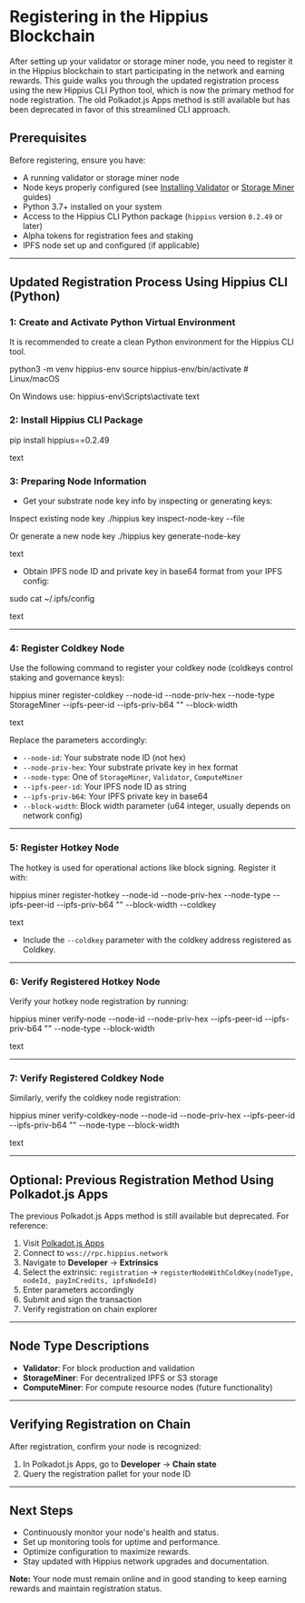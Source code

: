 # Registering in the Hippius Blockchain

After setting up your validator or storage miner node, you need to register it in the Hippius blockchain to start participating in the network and earning rewards. This guide walks you through the updated registration process using the new Hippius CLI Python tool, which is now the primary method for node registration. The old Polkadot.js Apps method is still available but has been deprecated in favor of this streamlined CLI approach.

## Prerequisites

Before registering, ensure you have:

- A running validator or storage miner node
- Node keys properly configured (see [Installing Validator](installing-validator.md) or [Storage Miner](storage-miner.md) guides)
- Python 3.7+ installed on your system
- Access to the Hippius CLI Python package (`hippius` version `0.2.49` or later)
- Alpha tokens for registration fees and staking
- IPFS node set up and configured (if applicable)

---

## Updated Registration Process Using Hippius CLI (Python)

###  1: Create and Activate Python Virtual Environment

It is recommended to create a clean Python environment for the Hippius CLI tool.

python3 -m venv hippius-env
source hippius-env/bin/activate # Linux/macOS

On Windows use:
hippius-env\Scripts\activate
text

###  2: Install Hippius CLI Package

pip install hippius==0.2.49

text

###  3: Preparing Node Information

- Get your substrate node key info by inspecting or generating keys:

Inspect existing node key
./hippius key inspect-node-key --file <node-key-path>

Or generate a new node key
./hippius key generate-node-key

text

- Obtain IPFS node ID and private key in base64 format from your IPFS config:

sudo cat ~/.ipfs/config

text

---

###  4: Register Coldkey Node

Use the following command to register your coldkey node (coldkeys control staking and governance keys):

hippius miner register-coldkey
--node-id <substrate-node-id>
--node-priv-hex <substrate-node-private-hex>
--node-type StorageMiner
--ipfs-peer-id <ipfs-node-id>
--ipfs-priv-b64 "<ipfs-private-key-base64>"
--block-width <u64>

text

Replace the parameters accordingly:

- `--node-id`: Your substrate node ID (not hex)
- `--node-priv-hex`: Your substrate private key in hex format
- `--node-type`: One of `StorageMiner`, `Validator`, `ComputeMiner`
- `--ipfs-peer-id`: Your IPFS node ID as string
- `--ipfs-priv-b64`: Your IPFS private key in base64
- `--block-width`: Block width parameter (u64 integer, usually depends on network config)

---

###  5: Register Hotkey Node

The hotkey is used for operational actions like block signing. Register it with:

hippius miner register-hotkey
--node-id <substrate-node-id>
--node-priv-hex <substrate-node-private-hex>
--node-type <node-type>
--ipfs-peer-id <ipfs-node-id>
--ipfs-priv-b64 "<ipfs-private-key-base64>"
--block-width <u64>
--coldkey <coldkey-address>

text

- Include the `--coldkey` parameter with the coldkey address registered as Coldkey.

---

###  6: Verify Registered Hotkey Node

Verify your hotkey node registration by running:

hippius miner verify-node
--node-id <node-id>
--node-priv-hex <node-private-hex>
--ipfs-peer-id <ipfs-node-id>
--ipfs-priv-b64 "<ipfs-private-key-base64>"
--node-type <node-type>
--block-width <u64>

text

---

###  7: Verify Registered Coldkey Node

Similarly, verify the coldkey node registration:

hippius miner verify-coldkey-node
--node-id <node-id>
--node-priv-hex <node-private-hex>
--ipfs-peer-id <ipfs-node-id>
--ipfs-priv-b64 "<ipfs-private-key-base64>"
--node-type <node-type>
--block-width <u64>

text

---

## Optional: Previous Registration Method Using Polkadot.js Apps

The previous Polkadot.js Apps method is still available but deprecated. For reference:

1. Visit [Polkadot.js Apps](https://polkadot.js.org/apps/?rpc=wss%3A%2F%2Frpc.hippius.network#/extrinsics)
2. Connect to `wss://rpc.hippius.network`
3. Navigate to **Developer** → **Extrinsics**
4. Select the extrinsic: `registration` → `registerNodeWithColdKey(nodeType, nodeId, payInCredits, ipfsNodeId)`
5. Enter parameters accordingly
6. Submit and sign the transaction
7. Verify registration on chain explorer

---

## Node Type Descriptions

- **Validator**: For block production and validation
- **StorageMiner**: For decentralized IPFS or S3 storage
- **ComputeMiner**: For compute resource nodes (future functionality)

---

## Verifying Registration on Chain

After registration, confirm your node is recognized:

1. In Polkadot.js Apps, go to **Developer** → **Chain state**
2. Query the registration pallet for your node ID

---

## Next Steps

- Continuously monitor your node's health and status.
- Set up monitoring tools for uptime and performance.
- Optimize configuration to maximize rewards.
- Stay updated with Hippius network upgrades and documentation.

**Note:** Your node must remain online and in good standing to keep earning rewards and maintain registration status.

